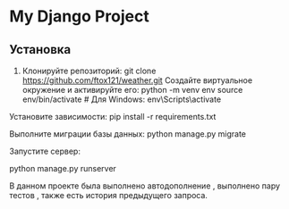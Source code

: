 # My Django Project

## Установка

1. Клонируйте репозиторий:
   git clone https://github.com/ftox121/weather.git
Создайте виртуальное окружение и активируйте его:
python -m venv env
source env/bin/activate  # Для Windows: env\Scripts\activate

Установите зависимости:
pip install -r requirements.txt

Выполните миграции базы данных:
python manage.py migrate

Запустите сервер:

python manage.py runserver

В данном проекте была выполнено автодополнение , выполнено пару тестов , также есть история предыдущего запроса.
